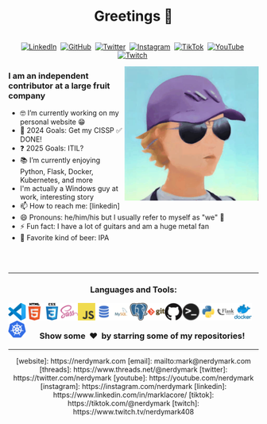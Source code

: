 <p>
  <h1 align="center"><b>Greetings 👋</b></h1>
</p>

<p align="center">
<br>
<a href="https://www.linkedin.com/in/marklacore/"><img src="https://img.shields.io/badge/linkedin-%230077B5.svg?&style=for-the-badge&logo=linkedin&logoColor=white" alt="LinkedIn" /></a>&nbsp;
<a href="https://github.com/nerdymark"><img src="https://img.shields.io/badge/github-%23121011.svg?&style=for-the-badge&logo=github&logoColor=white" alt="GitHub" /></a>&nbsp;
<a href="https://twitter.com/nerdymark"><img src="https://img.shields.io/badge/twitter-%231DA1F2.svg?&style=for-the-badge&logo=twitter&logoColor=white" alt="Twitter" /></a>&nbsp;
<a href="https://instagram.com/nerdymark"><img src="https://img.shields.io/badge/instagram-%23E4405F.svg?&style=for-the-badge&logo=instagram&logoColor=white" alt="Instagram" /></a>&nbsp;
<a href="https://tiktok.com/@nerdymark"><img src="https://img.shields.io/badge/tiktok-%23000000.svg?&style=for-the-badge&logo=tiktok&logoColor=white" alt="TikTok" /></a>&nbsp;
<a href="https://youtube.com/nerdymark"><img src="https://img.shields.io/badge/youtube-%23FF0000.svg?&style=for-the-badge&logo=youtube&logoColor=white" alt="YouTube" /></a>&nbsp;
<a href="https://www.twitch.tv/nerdymark408"><img src="https://img.shields.io/badge/twitch-%239146FF.svg?&style=for-the-badge&logo=twitch&logoColor=white" alt="Twitch" /></a>&nbsp;
</p>

<p>
<img align="right" height="270px" alt="GIF" src="https://github.com/nerdymark/com_blog/blob/main/static/images/ajax-document-loader.gif?raw=true" />

### I am an independent contributor at a large fruit company
- 🤓 I’m currently working on my personal website :grin:
- 🔐 2024 Goals: Get my CISSP ✅ DONE!
- ❓ 2025 Goals: ITIL?
- 📚 I’m currently enjoying Python, Flask, Docker, Kubernetes, and more
- I'm actually a Windows guy at work, interesting story
- 📫 How to reach me: [linkedin]
- 😄 Pronouns: he/him/his but I usually refer to myself as "we" 🤭
- ⚡ Fun fact: I have a lot of guitars and am a huge metal fan
- 🍺 Favorite kind of beer: IPA
<br>
<br>
</p>
<hr />
<p align="center">
<h3 align="center">Languages and Tools:</h3>
<img align="left" alt="Visual Studio Code" width="35px" src="https://raw.githubusercontent.com/github/explore/80688e429a7d4ef2fca1e82350fe8e3517d3494d/topics/visual-studio-code/visual-studio-code.png" />
<img align="left" alt="HTML5" width="35px" src="https://raw.githubusercontent.com/github/explore/80688e429a7d4ef2fca1e82350fe8e3517d3494d/topics/html/html.png" />
<img align="left" alt="CSS3" width="35px" src="https://raw.githubusercontent.com/github/explore/80688e429a7d4ef2fca1e82350fe8e3517d3494d/topics/css/css.png" />
<img align="left" alt="Sass" width="35px" src="https://raw.githubusercontent.com/github/explore/80688e429a7d4ef2fca1e82350fe8e3517d3494d/topics/sass/sass.png" />
<img align="left" alt="JavaScript" width="35px" src="https://raw.githubusercontent.com/github/explore/80688e429a7d4ef2fca1e82350fe8e3517d3494d/topics/javascript/javascript.png" />
<img align="left" alt="SQL" width="35px" src="https://raw.githubusercontent.com/github/explore/80688e429a7d4ef2fca1e82350fe8e3517d3494d/topics/sql/sql.png" />
<img align="left" alt="MySQL" width="35px" src="https://raw.githubusercontent.com/github/explore/80688e429a7d4ef2fca1e82350fe8e3517d3494d/topics/mysql/mysql.png" />
<img align="left" alt="PostgreSQL" width="35px" src="https://raw.githubusercontent.com/github/explore/80688e429a7d4ef2fca1e82350fe8e3517d3494d/topics/postgresql/postgresql.png" />
<img align="left" alt="Git" width="35px" src="https://raw.githubusercontent.com/github/explore/80688e429a7d4ef2fca1e82350fe8e3517d3494d/topics/git/git.png" />
<img align="left" alt="GitHub" width="35px" src="https://raw.githubusercontent.com/github/explore/78df643247d429f6cc873026c0622819ad797942/topics/github/github.png" />
<img align="left" alt="Terminal" width="35px" src="https://raw.githubusercontent.com/github/explore/80688e429a7d4ef2fca1e82350fe8e3517d3494d/topics/terminal/terminal.png" />
<img align="left" alt="Python" width="35px" src="https://raw.githubusercontent.com/github/explore/80688e429a7d4ef2fca1e82350fe8e3517d3494d/topics/python/python.png" />
<img align="left" alt="HTML5" width="35px" src="https://raw.githubusercontent.com/github/explore/80688e429a7d4ef2fca1e82350fe8e3517d3494d/topics/flask/flask.png" />
<img align="left" alt="Docker" width="35px" src="https://raw.githubusercontent.com/github/explore/80688e429a7d4ef2fca1e82350fe8e3517d3494d/topics/docker/docker.png" />
<img align="left" alt="Kubernetes" width="35px" src="https://raw.githubusercontent.com/github/explore/80688e429a7d4ef2fca1e82350fe8e3517d3494d/topics/kubernetes/kubernetes.png" />
</p>
<br>
<br>
<p align="center">
<h3 align="center">Show some &nbsp;❤️&nbsp; by starring some of my repositories!</h3>
</p>
<hr />
<p align="center">
[website]: https://nerdymark.com
[email]: mailto:mark@nerdymark.com
[threads]: https://www.threads.net/@nerdymark
[twitter]: https://twitter.com/nerdymark
[youtube]: https://youtube.com/nerdymark
[instagram]: https://instagram.com/nerdymark
[linkedin]: https://www.linkedin.com/in/marklacore/
[tiktok]: https://tiktok.com/@nerdymark
[twitch]: https://www.twitch.tv/nerdymark408
</p>
